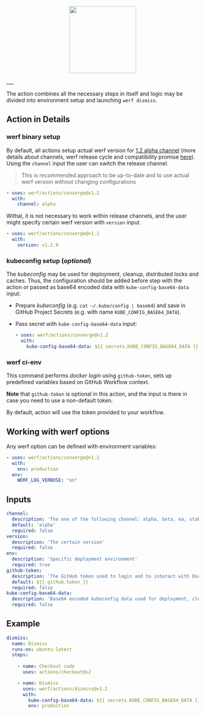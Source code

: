 <p align="center">
  <img src="https://github.com/werf/werf/raw/master/docs/images/werf-logo.svg?sanitize=true" style="max-height:100%;" height="175">
</p>
___

The action combines all the necessary steps in itself and logic may be divided into environment setup and launching `werf dismiss`.

## Action in Details

### werf binary setup
 
By default, all actions setup actual werf version for [1.2 alpha channel](https://werf.io/releases.html) (more details about channels, werf release cycle and compatibility promise [here](https://werf.io/installation.html#all-changes-in-werf-go-through-all-stability-channels)). 
Using the `channel` input the user can switch the release channel.

> This is recommended approach to be up-to-date and to use actual werf version without changing configurations
  
```yaml
- uses: werf/actions/converge@v1.2
  with:
    channel: alpha
```
  
Withal, it is not necessary to work within release channels, and the user might specify certain werf version with `version` input.

```yaml
- uses: werf/actions/converge@v1.2
  with:
    version: v1.2.9
```

### kubeconfig setup (*optional*)

The _kubeconfig_ may be used for deployment, cleanup, distributed locks and caches. Thus, the configuration should be added before step with the action or passed as base64 encoded data with `kube-config-base64-data` input:  

* Prepare _kubeconfig_ (e.g. `cat ~/.kube/config | base64`) and save in GitHub Project Secrets (e.g. with name `KUBE_CONFIG_BASE64_DATA`).
 
* Pass secret with `kube-config-base64-data` input:
 
  ```yaml
  - uses: werf/actions/converge@v1.2
    with:
      kube-config-base64-data: ${{ secrets.KUBE_CONFIG_BASE64_DATA }}
  ```

### werf ci-env

This command performs _docker login_ using `github-token`, sets up predefined variables based on GitHub Workflow context.  
 
**Note** that `github-token` is optional in this action, and the input is there in case you need to use a non-default token.

By default, action will use the token provided to your workflow.

## Working with werf options

Any werf option can be defined with environment variables:

```yaml
- uses: werf/actions/converge@v1.2
  with:
    env: production
  env:
    WERF_LOG_VERBOSE: "on"
```

## Inputs

```yaml
channel:
  description: 'The one of the following channel: alpha, beta, ea, stable, rock-solid'
  default: 'alpha'
  required: false
version:
  description: 'The certain version'
  required: false
env:
  description: 'Specific deployment environment'
  required: true
github-token:
  description: 'The GitHub token used to login and to interact with Docker Github Packages'
  default: ${{ github.token }}
  required: false
kube-config-base64-data:
  description: 'Base64 encoded kubeconfig data used for deployment, cleanup and distributed locks'
  required: false
```

## Example

```yaml
dismiss: 
  name: Dismiss
  runs-on: ubuntu-latest
  steps:
  
    - name: Checkout code
      uses: actions/checkout@v2

    - name: Dismiss
      uses: werf/actions/dismiss@v1.2
      with:
        kube-config-base64-data: ${{ secrets.KUBE_CONFIG_BASE64_DATA }}
        env: production
```
